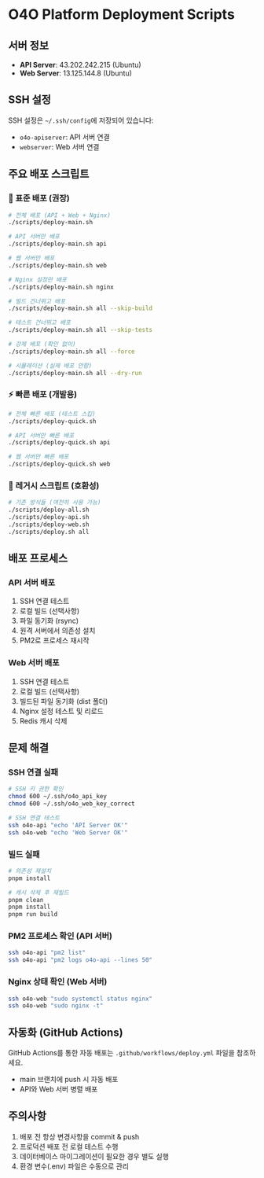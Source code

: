 # O4O Platform Deployment Scripts

## 서버 정보

- **API Server**: 43.202.242.215 (Ubuntu)
- **Web Server**: 13.125.144.8 (Ubuntu)

## SSH 설정

SSH 설정은 `~/.ssh/config`에 저장되어 있습니다:
- `o4o-apiserver`: API 서버 연결
- `webserver`: Web 서버 연결

## 주요 배포 스크립트

### 🚀 표준 배포 (권장)
```bash
# 전체 배포 (API + Web + Nginx)
./scripts/deploy-main.sh

# API 서버만 배포
./scripts/deploy-main.sh api

# 웹 서버만 배포
./scripts/deploy-main.sh web

# Nginx 설정만 배포
./scripts/deploy-main.sh nginx

# 빌드 건너뛰고 배포
./scripts/deploy-main.sh all --skip-build

# 테스트 건너뛰고 배포
./scripts/deploy-main.sh all --skip-tests

# 강제 배포 (확인 없이)
./scripts/deploy-main.sh all --force

# 시뮬레이션 (실제 배포 안함)
./scripts/deploy-main.sh all --dry-run
```

### ⚡ 빠른 배포 (개발용)
```bash
# 전체 빠른 배포 (테스트 스킵)
./scripts/deploy-quick.sh

# API 서버만 빠른 배포
./scripts/deploy-quick.sh api

# 웹 서버만 빠른 배포
./scripts/deploy-quick.sh web
```

### 📜 레거시 스크립트 (호환성)
```bash
# 기존 방식들 (여전히 사용 가능)
./scripts/deploy-all.sh
./scripts/deploy-api.sh
./scripts/deploy-web.sh
./scripts/deploy.sh all
```

## 배포 프로세스

### API 서버 배포
1. SSH 연결 테스트
2. 로컬 빌드 (선택사항)
3. 파일 동기화 (rsync)
4. 원격 서버에서 의존성 설치
5. PM2로 프로세스 재시작

### Web 서버 배포
1. SSH 연결 테스트
2. 로컬 빌드 (선택사항)
3. 빌드된 파일 동기화 (dist 폴더)
4. Nginx 설정 테스트 및 리로드
5. Redis 캐시 삭제

## 문제 해결

### SSH 연결 실패
```bash
# SSH 키 권한 확인
chmod 600 ~/.ssh/o4o_api_key
chmod 600 ~/.ssh/o4o_web_key_correct

# SSH 연결 테스트
ssh o4o-api "echo 'API Server OK'"
ssh o4o-web "echo 'Web Server OK'"
```

### 빌드 실패
```bash
# 의존성 재설치
pnpm install

# 캐시 삭제 후 재빌드
pnpm clean
pnpm install
pnpm run build
```

### PM2 프로세스 확인 (API 서버)
```bash
ssh o4o-api "pm2 list"
ssh o4o-api "pm2 logs o4o-api --lines 50"
```

### Nginx 상태 확인 (Web 서버)
```bash
ssh o4o-web "sudo systemctl status nginx"
ssh o4o-web "sudo nginx -t"
```

## 자동화 (GitHub Actions)

GitHub Actions를 통한 자동 배포는 `.github/workflows/deploy.yml` 파일을 참조하세요.
- main 브랜치에 push 시 자동 배포
- API와 Web 서버 병렬 배포

## 주의사항

1. 배포 전 항상 변경사항을 commit & push
2. 프로덕션 배포 전 로컬 테스트 수행
3. 데이터베이스 마이그레이션이 필요한 경우 별도 실행
4. 환경 변수(.env) 파일은 수동으로 관리
